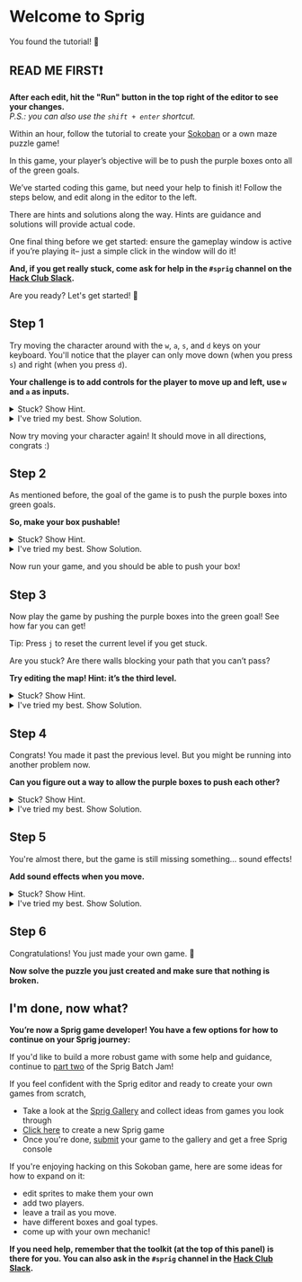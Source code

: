 # Welcome to Sprig

You found the tutorial! 🎉

## READ ME FIRST❗

**After each edit, hit the "Run" button in the top right of the editor to see your changes.**  
*P.S.: you can also use the `shift + enter` shortcut.*

Within an hour, follow the tutorial to create your [Sokoban](https://en.wikipedia.org/wiki/Sokoban) or a own maze puzzle game!

In this game, your player’s objective will be to push the purple boxes onto all of the green goals.

We’ve started coding this game, but need your help to finish it! Follow the steps below, and edit along in the editor to the left.

There are hints and solutions along the way. Hints are guidance and solutions will provide actual code.

One final thing before we get started: ensure the gameplay window is active if you’re playing it– just a simple click in the window will do it!

**And, if you get really stuck, come ask for help in the `#sprig` channel on the [Hack Club Slack](https://hackclub.com/slack).**

Are you ready? Let's get started! 🌠

## Step 1

Try moving the character around with the `w`, `a`, `s`, and `d` keys on your keyboard. You'll notice that the player can only move down (when you press `s`) and right (when you press `d`).

**Your challenge is to add controls for the player to move up and left, use `w` and `a` as inputs.**

<details>
<summary>Stuck? Show Hint.</summary>

Scroll through the code to find `onInput`.
</details>

<details>
<summary>I've tried my best. Show Solution.</summary>

In JavaScript, a [function](https://developer.mozilla.org/en-US/docs/Web/JavaScript/Guide/Functions) is a block of code designed to do a specific task. In Sprig, an `onInput` function is used to detect when a keyboard input is given. In our code, we can see that there are two `onInput` functions for the keys `s` and `d`.

We'll need to add two more for the keys `w` and `a`. Type this out below your `onInput` functions for `s` and `d`.

```js
onInput("w", () => {
    getFirst(player).y -= 1;
});

onInput("a", () => {
    getFirst(player).x -= 1;
});
```

Note that the `y` and `x` values are to be subtracted (`-=`) instead of added (`+=`) because we are moving up and left. In most 2D game engines, like Sprig, decreasing the Y value moves the player up.
</details>

Now try moving your character again! It should move in all directions, congrats :)

## Step 2

As mentioned before, the goal of the game is to push the purple boxes into green goals.

**So, make your box pushable!**

<details>
<summary>Stuck? Show Hint.</summary>

Search the toolkit for `setPushables` and edit the code in the editor accordingly.
</details>

<details>
<summary>I've tried my best. Show Solution.</summary>

In Sprig, a sprite is an image that represents a game asset such as your player, your purple boxes, and your green goal.

The `setPushables` function allows us to define which sprites can push other specified sprites. In our case, we want the player to be able to push boxes.

Part of `setPushables` has already been written. Find the lines with the `setPushables` function and add `box` in the parentheses to the right.

```js
setPushables({
    [player]: []
});
```

Your code should now look like this:

```js
setPushables({
    [player]: [ box ]
});
```

Note that in Sprig, all sprites in `setPushables` need to have a solid property, which means it can’t overlap another sprite. You can set a sprite as solid with `setSolids` (check the toolkit).

In this tutorial, we don't have to worry about this as it already has been done for us.
</details>

Now run your game, and you should be able to push your box!

## Step 3

Now play the game by pushing the purple boxes into the green goal! See how far you can get!

Tip: Press `j` to reset the current level if you get stuck.

Are you stuck? Are there walls blocking your path that you can’t pass?

**Try editing the map! Hint: it’s the third level.**

<details>
<summary>Stuck? Show Hint.</summary>

Check the code comments, which are denoted by `//` (and are in red). Is there anything that describes the game's levels?
</details>

<details>
<summary>I've tried my best. Show Solution.</summary>

In our game, the `levels` variable stores an  [array](https://developer.mozilla.org/en-US/docs/Learn/JavaScript/First_steps/Arrays) of levels. Each level is a Sprig `map`. By clicking on the green `map` text, you can enter the level editor. It should look like this

![Image of the level editor on level 3](https://cloud-g50cwz2u2-hack-club-bot.vercel.app/0image1.png)

Edit this map and remove some of the walls by clicking on the wall by right clicking.
</details>

## Step 4

Congrats! You made it past the previous level. But you might be running into another problem now.

**Can you figure out a way to allow the purple boxes to push each other?**

<details>
<summary>Stuck? Show Hint.</summary>

Remember how you made the boxes pushable in step 2? You'll need to do something similar!
</details>

<details>
<summary>I've tried my best. Show Solution.</summary>

Similar to how we made the player push boxes, we'll need to make boxes push boxes.

So modify setPushables again to add ` [box]: [ box ]` and your code should now look like:

```js
setPushables({
    [player]: [ box ],
    [box]: [ box ]
});
```

P.S. If you’re curious, specifically the `setPushables` function takes in an [Object](https://developer.mozilla.org/en-US/docs/Web/JavaScript/Guide/Working_with_Objects) which links sprites (listed with an [array](https://developer.mozilla.org/en-US/docs/Learn/JavaScript/First_steps/Arrays)) to other sprites (which are also listed using an array) that it can push using a colon. Each pair is separated by a comma.
</details>

## Step 5

You're almost there, but the game is still missing something… sound effects!

**Add sound effects when you move.**

<details>
<summary>Stuck? Show Hint.</summary>

Check the "Toolkit" tab for information on tunes, music, and sound effects.
</details>

<details>
<summary>I've tried my best. Show Solution.</summary>

You need to do 2 things: create a sprig `tune` and figure out a way to play it only when you move?.

First, create a tune by adding the below. In Sprig, a `tune` is a set of musical notes created using our in-game music editor. Don’t worry, it’s really easy to navigate.

```js
const myTune = tune`...`;
```

Click the green `tune` text to enter the tune editor. Create something of your own!

Now that you have a tune, play it using Sprig's `playTune` function.

```js
playTune(myTune);
```

But, we only want to play the tune every time the player moves.

What is something that related to player movement? Our `onInput` function that runs every time the user presses `w`, `a`, `s`, or `d`.

So, let’s put the `playTune` function inside each of the `onInput` functions.The result should be something like this.

```js
onInput("w", () => {
    getFirst(player).y -= 1;
    playTune(myTune);
});

onInput("a", () => {
    getFirst(player).x -= 1;
    playTune(myTune);
});

onInput("s", () => {
    getFirst(player).y += 1; // positive y is downwards
    playTune(myTune);
});

onInput("d", () => {
    getFirst(player).x += 1;
    playTune(myTune);
});
```

</details>

## Step 6

Congratulations! You just made your own game. 🥳

**Now solve the puzzle you just created and make sure that nothing is broken.**

## I'm done, now what?

**You’re now a Sprig game developer! You have a few options for how to continue on your Sprig journey:**

If you'd like to build a more robust game with some help and guidance, continue to [part two](https://jams.hackclub.com/batch/sprig/part-2) of the Sprig Batch Jam!

If you feel confident with the Sprig editor and ready to create your own games from scratch,
- Take a look at the [Sprig Gallery](/gallery) and collect ideas from games you look through
- [Click here](/~/new) to create a new Sprig game
- Once you're done, [submit](/get) your game to the gallery and get a free Sprig console

If you're enjoying hacking on this Sokoban game, here are some ideas for how to expand on it:
- edit sprites to make them your own
- add two players.
- leave a trail as you move.
- have different boxes and goal types.
- come up with your own mechanic!

**If you need help, remember that the toolkit (at the top of this panel) is there for you. You can also ask in the `#sprig` channel in the [Hack Club Slack](https://hackclub.com/slack/).**